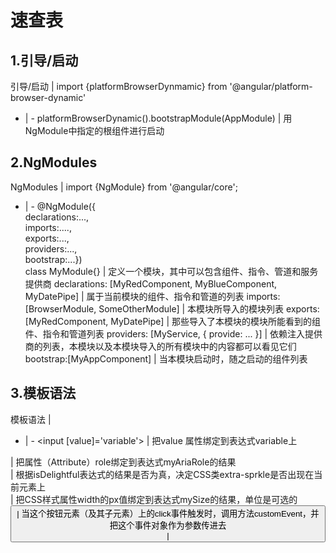# 速查表
## 1.引导/启动
引导/启动 | import {platformBrowserDynmamic} from '@angular/platform-browser-dynamic'
- | -
platformBrowserDynamic().bootstrapModule(AppModule) | 用NgModule中指定的根组件进行启动
## 2.NgModules
NgModules | import  {NgModule} from '@angular/core';
- | -
@NgModule({<br/>declarations:...,<br/>imports:....,<br/>exports:...,<br/>providers:...,<br/>bootstrap:...}) <br/>class MyModule{} | 定义一个模块，其中可以包含组件、指令、管道和服务提供商
declarations: [MyRedComponent, MyBlueComponent, MyDatePipe] | 属于当前模块的组件、指令和管道的列表
imports: [BrowserModule, SomeOtherModule] | 本模块所导入的模块列表
exports: [MyRedComponent, MyDatePipe] | 那些导入了本模块的模块所能看到的组件、指令和管道列表
providers: [MyService, { provide: ... }] | 依赖注入提供商的列表，本模块以及本模块导入的所有模块中的内容都可以看见它们
bootstrap:[MyAppComponent] | 当本模块启动时，随之启动的组件列表	
## 3.模板语法
模板语法 | 
- | -
<input [value]='variable'> | 把value 属性绑定到表达式variable上
<div [attr.role]='myAriaRole'> | 把属性（Attribute）role绑定到表达式myAriaRole的结果
<div [class.extra-sprkle]='isDelightfull'> | 根据isDelightful表达式的结果是否为真，决定CSS类extra-sprkle是否出现在当前元素上
<div [style.width.px]="mySize"> | 把CSS样式属性width的px值绑定到表达式mySize的结果，单位是可选的
<button (click)="customEvent($event)"> | 当这个按钮元素（及其子元素）上的click事件触发时，调用方法customEvent，并把这个事件对象作为参数传进去
<div title="hello {{someVariable}}"> | 

